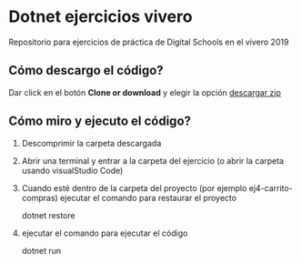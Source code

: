 # Dotnet ejercicios vivero

Repositorio para ejercicios de práctica de Digital Schools en el vivero 2019

## Cómo descargo el código?

Dar click en el botón **Clone or download** y elegir la opción [descargar zip](https://github.com/ofmorenor/dotnet-ejercicios-vivero/archive/master.zip)

## Cómo miro y ejecuto el código?

1. Descomprimir la carpeta descargada
2. Abrir una terminal y entrar a la carpeta del ejercicio (o abrir la carpeta usando visualStudio Code)
3. Cuando esté dentro de la carpeta del proyecto (por ejemplo ej4-carrito-compras) ejecutar el comando para restaurar el proyecto
    
    dotnet restore

4. ejecutar el comando para ejecutar el código

    dotnet run
